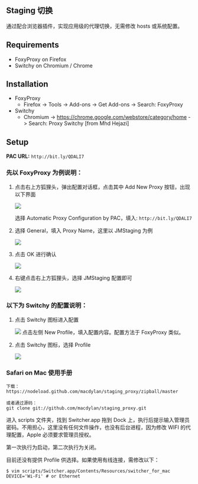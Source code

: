 Staging 切换
-----------
通过配合浏览器插件，实现应用级的代理切换，无需修改 hosts 或系统配置。

## Requirements

- FoxyProxy on Firefox
- Switchy on Chromium / Chrome

## Installation

- FoxyProxy
    - Firefox -> Tools -> Add-ons -> Get Add-ons -> Search: FoxyProxy
- Switchy
    - Chromium -> <https://chrome.google.com/webstore/category/home> -> Search: Proxy Switchy [from Mhd Hejazi]

## Setup

**PAC URL:** `http://bit.ly/QDALI7`


### 先以 FoxyProxy 为例说明：

1. 点击右上方狐狸头，弹出配置对话框，点击其中 Add New Proxy 按钮，出现以下界面

    ![](https://raw.github.com/macdylan/staging_proxy/master/img/s1.png)

    选择 Automatic Proxy Configuration by PAC，填入: `http://bit.ly/QDALI7`
    
2. 选择 General，填入 Proxy Name，这里以 JMStaging 为例

    ![](https://raw.github.com/macdylan/staging_proxy/master/img/s4.png)

3. 点击 OK 进行确认

    ![](https://raw.github.com/macdylan/staging_proxy/master/img/s5.png)

4. 右键点击右上方狐狸头，选择 JMStaging 配置即可

    ![](https://raw.github.com/macdylan/staging_proxy/master/img/s6.png)

### 以下为 Switchy 的配置说明：

1. 点击 Switchy 图标进入配置

    ![](https://raw.github.com/macdylan/staging_proxy/master/img/s7.png)
    点击左侧 New Profile，填入配置内容。配置方法于 FoxyProxy 类似。

2. 点击 Switchy 图标，选择 Profile

    ![](https://raw.github.com/macdylan/staging_proxy/master/img/s8.png)

### Safari on Mac 使用手册


    下载：
    https://nodeload.github.com/macdylan/staging_proxy/zipball/master

    或者通过源码：
    git clone git://github.com/macdylan/staging_proxy.git
    
进入 scripts 文件夹，找到 Switcher.app 拖到 Dock 上，执行后提示输入管理员密码。不用担心，这里没有任何文件操作，也没有后台进程，因为修改 WIFI 的代理配置，Apple 必须要求管理员授权。

第一次执行为启动，第二次执行为关闭。

目前还没有提供 Profile 供选择。如果使用有线连接，需修改以下：

    $ vim scripts/Switcher.app/Contents/Resources/switcher_for_mac
    DEVICE='Wi-Fi' # or Ethernet

